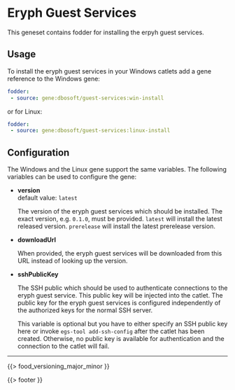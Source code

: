# Eryph Guest Services

This geneset contains fodder for installing the erpyh guest services.

## Usage

To install the eryph guest services in your Windows catlets add a gene reference to the Windows gene:

``` yaml
fodder:
 - source: gene:dbosoft/guest-services:win-install
```

or for Linux:

``` yaml
fodder:
 - source: gene:dbosoft/guest-services:linux-install
```

## Configuration

The Windows and the Linux gene support the same variables. The following variables can be used to configure the gene:

- **version**  
  default value: `latest`

  The version of the eryph guest services which should be installed. The exact version, e.g. `0.1.0`, must
  be provided. `latest` will install the latest released version. `prerelease` will install the latest
  prerelease version.

- **downloadUrl**

  When provided, the eryph guest services will be downloaded from this URL instead of looking up the version.

- **sshPublicKey**
  
  The SSH public which should be used to authenticate connections to the eryph guest service. This public key
  will be injected into the catlet. The public key for the eryph guest services is configured independently
  of the authorized keys for the normal SSH server.

  This variable is optional but you have to either specify an SSH public key here or invoke `egs-tool add-ssh-config`
  after the catlet has been created. Otherwise, no public key is available for authentication and the connection
  to the catlet will fail.


---

{{> food_versioning_major_minor }}

{{> footer }}

